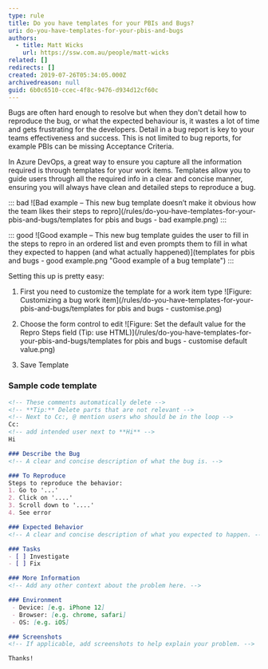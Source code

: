 ```yaml
---
type: rule
title: Do you have templates for your PBIs and Bugs?
uri: do-you-have-templates-for-your-pbis-and-bugs
authors:
  - title: Matt Wicks
    url: https://ssw.com.au/people/matt-wicks
related: []
redirects: []
created: 2019-07-26T05:34:05.000Z
archivedreason: null
guid: 6b0c6510-ccec-4f8c-9476-d934d12cf60c
---
```

Bugs are often hard enough to resolve but when they don't detail how to reproduce the bug, or what the expected behaviour is, it wastes a lot of time and gets frustrating for the developers. Detail in a bug report is key to your teams effectiveness and success. This is not limited to bug reports, for example PBIs can be missing Acceptance Criteria.

<!--endintro-->

In Azure DevOps, a great way to ensure you capture all the information required is through templates for your work items. Templates allow you to guide users through all the required info in a clear and concise manner, ensuring you will always have clean and detailed steps to reproduce a bug. 

::: bad
![Bad example – This new bug template doesn’t make it obvious how the team likes their steps to repro](/rules/do-you-have-templates-for-your-pbis-and-bugs/templates for pbis and bugs - bad example.png)
:::

::: good
![Good example – This new bug template guides the user to fill in the steps to repro in an ordered list and even prompts them to fill in what they expected to happen (and what actually happened)](templates for pbis and bugs - good example.png "Good example of a bug template")
:::

Setting this up is pretty easy:

1. First you need to customize the template for a work item type 
   ![Figure: Customizing a bug work item](/rules/do-you-have-templates-for-your-pbis-and-bugs/templates for pbis and bugs - customise.png)

2. Choose the form control to edit
   ![Figure: Set the default value for the Repro Steps field (Tip: use HTML)](/rules/do-you-have-templates-for-your-pbis-and-bugs/templates for pbis and bugs - customise default value.png)

3. Save Template

### Sample code template

``` md
<!-- These comments automatically delete -->
<!-- **Tip:** Delete parts that are not relevant -->
<!-- Next to Cc:, @ mention users who should be in the loop -->
Cc:
<!-- add intended user next to **Hi** -->
Hi 

### Describe the Bug
<!-- A clear and concise description of what the bug is. -->

### To Reproduce
Steps to reproduce the behavior:
1. Go to '...'
2. Click on '....'
3. Scroll down to '....'
4. See error

### Expected Behavior
<!-- A clear and concise description of what you expected to happen. -->

### Tasks
- [ ] Investigate
- [ ] Fix

### More Information
<!-- Add any other context about the problem here. -->

### Environment
 - Device: [e.g. iPhone 12]
 - Browser: [e.g. chrome, safari]
 - OS: [e.g. iOS]

### Screenshots
<!-- If applicable, add screenshots to help explain your problem. -->

Thanks!
```

